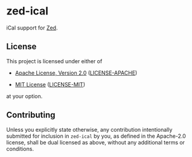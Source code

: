# zed-ical

iCal support for [Zed](https://zed.dev/).

## License

This project is licensed under either of

* [Apache License, Version 2.0](https://www.apache.org/licenses/LICENSE-2.0)
  ([LICENSE-APACHE](https://github.com/TitouanReal/zed-ical/blob/HEAD/LICENSE-APACHE))

* [MIT License](https://opensource.org/licenses/MIT)
  ([LICENSE-MIT](https://github.com/TitouanReal/zed-ical/blob/HEAD/LICENSE-MIT))

at your option.

## Contributing

Unless you explicitly state otherwise, any contribution intentionally submitted
for inclusion in `zed-ical` by you, as defined in the Apache-2.0 license, shall be
dual licensed as above, without any additional terms or conditions.
